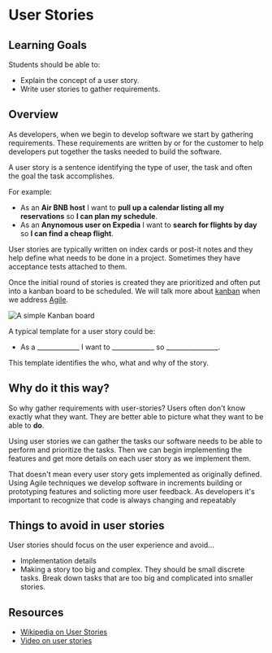 # User Stories

## Learning Goals
Students should be able to:
- Explain the concept of a user story.
- Write user stories to gather requirements.

## Overview

As developers, when we begin to develop software we start by gathering requirements.  These requirements are written by or for the customer to help developers put together the tasks needed to build the software.

A user story is a sentence identifying the type of user, the task and often the goal the task accomplishes.  

For example:  

- As an **Air BNB host** I want to **pull up a calendar listing all my reservations** so **I can plan my schedule**.  
- As an **Anynomous user on Expedia** I want to **search for flights by day** so **I can find a cheap flight**.

User stories are typically written on index cards or post-it notes and they help define what needs to be done in a project.  Sometimes they have acceptance tests attached to them.  

Once the initial round of stories is created they are prioritized and often put into a kanban board to be scheduled.  We will talk more about [kanban](http://kanbanblog.com/explained/) when we address [Agile](intro-to-agile.md).

![A simple Kanban board](https://agilesista.files.wordpress.com/2016/01/sample-kanban.jpg?w=625)

A typical template for a user story could be:

-  As a _____________  I want to _____________  so ________________.

This template identifies the who, what and why of the story.

## Why do it this way?

So why gather requirements with user-stories?  Users often don't know exactly what they want.  They are better able to picture what they want to be able to **do**.  

Using user stories we can gather the tasks our software needs to be able to perform and prioritize the tasks.  Then we can begin implementing the features and get more details on each user story as we implement them.

That doesn't mean every user story gets implemented as originally defined.  Using Agile techniques we develop software in increments building or prototyping features and solicting more user feedback.  As developers it's important to recognize that code is always changing and repeatably



## Things to avoid in user stories
User stories should focus on the user experience and avoid...
- Implementation details
- Making a story too big and complex. They should be small discrete tasks. Break down tasks that are too big and complicated into smaller stories.

## Resources
- [Wikipedia on User Stories](https://en.wikipedia.org/wiki/User_story)
- [Video on user stories](https://www.youtube.com/watch?v=LGeDZmrWwsw)
